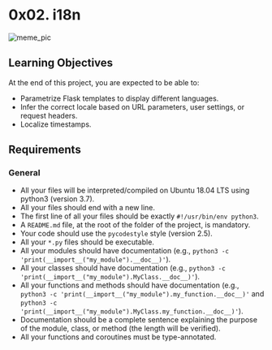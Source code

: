 # 0x02. i18n

![meme_pic](https://s3.amazonaws.com/alx-intranet.hbtn.io/uploads/medias/2020/1/91e1c50322b2428428f9.jpeg?X-Amz-Algorithm=AWS4-HMAC-SHA256&X-Amz-Credential=AKIARDDGGGOUSBVO6H7D%2F20240730%2Fus-east-1%2Fs3%2Faws4_request&X-Amz-Date=20240730T140304Z&X-Amz-Expires=86400&X-Amz-SignedHeaders=host&X-Amz-Signature=67a04fff53167d3bbefa0f8dcb485825c876875176367d90e4bcbee5ba44f21a)

## Learning Objectives

At the end of this project, you are expected to be able to:

- Parametrize Flask templates to display different languages.
- Infer the correct locale based on URL parameters, user settings, or request headers.
- Localize timestamps.

## Requirements

### General

- All your files will be interpreted/compiled on Ubuntu 18.04 LTS using python3 (version 3.7).
- All your files should end with a new line.
- The first line of all your files should be exactly `#!/usr/bin/env python3`.
- A `README.md` file, at the root of the folder of the project, is mandatory.
- Your code should use the `pycodestyle` style (version 2.5).
- All your `*.py` files should be executable.
- All your modules should have documentation (e.g., `python3 -c 'print(__import__("my_module").__doc__)'`).
- All your classes should have documentation (e.g., `python3 -c 'print(__import__("my_module").MyClass.__doc__)'`).
- All your functions and methods should have documentation (e.g., `python3 -c 'print(__import__("my_module").my_function.__doc__)'` and `python3 -c 'print(__import__("my_module").MyClass.my_function.__doc__)'`).
- Documentation should be a complete sentence explaining the purpose of the module, class, or method (the length will be verified).
- All your functions and coroutines must be type-annotated.
